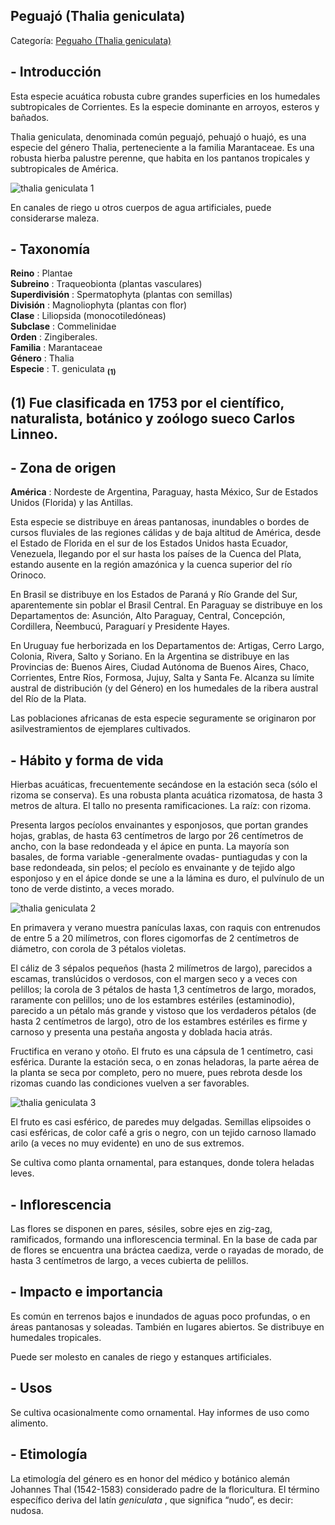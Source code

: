 ## Peguajó (Thalia geniculata)

Categoría: [Peguaho (Thalia geniculata)](http://descubrircorrientes.com.ar/2012/index.php/1556-geografia/6-fitogeografia/vegetacion-y-flora/peguaho-thalia-geniculata)

## **\- Introducción**

Esta especie acuática robusta cubre grandes superficies en los humedales subtropicales de Corrientes. Es la especie dominante en arroyos, esteros y bañados.

Thalia geniculata, denominada común peguajó, pehuajó o huajó, es una especie del género Thalia, perteneciente a la familia Marantaceae. Es una robusta hierba palustre perenne, que habita en los pantanos tropicales y subtropicales de América.

![thalia geniculata 1](http://descubrircorrientes.com.ar/2012/index.php/1556-geografia/6-fitogeografia/vegetacion-y-flora/images/fotos_de_geografia/thalia%20geniculata%201.jpg) 

En canales de riego u otros cuerpos de agua artificiales, puede considerarse maleza.

## **\- Taxonomía**

**Reino** : Plantae  
**Subreino** : Traqueobionta (plantas vasculares)  
**Superdivisión** : Spermatophyta (plantas con semillas)  
**División** : Magnoliophyta (plantas con flor)  
**Clase** : Liliopsida (monocotiledóneas)  
**Subclase** : Commelinidae  
**Orden** : Zingiberales.  
**Familia** : Marantaceae  
**Género** : Thalia  
**Especie** : T. geniculata <sub><strong><span><span> (1)</span></span></strong></sub>

## **(1)** Fue clasificada en 1753 por el científico, naturalista, botánico y zoólogo sueco Carlos Linneo.

## **\- Zona de origen**

**América** : Nordeste de Argentina, Paraguay, hasta México, Sur de Estados Unidos (Florida) y las Antillas.

Esta especie se distribuye en áreas pantanosas, inundables o bordes de cursos fluviales de las regiones cálidas y de baja altitud de América, desde el Estado de Florida en el sur de los Estados Unidos hasta Ecuador, Venezuela, llegando por el sur hasta los países de la Cuenca del Plata, estando ausente en la región amazónica y la cuenca superior del río Orinoco.

En Brasil se distribuye en los Estados de Paraná y Río Grande del Sur, aparentemente sin poblar el Brasil Central. En Paraguay se distribuye en los Departamentos de: Asunción, Alto Paraguay, Central, Concepción, Cordillera, Ñeembucú, Paraguarí y Presidente Hayes.

En Uruguay fue herborizada en los Departamentos de: Artigas, Cerro Largo, Colonia, Rivera, Salto y Soriano. En la Argentina se distribuye en las Provincias de: Buenos Aires, Ciudad Autónoma de Buenos Aires, Chaco, Corrientes, Entre Ríos, Formosa, Jujuy, Salta y Santa Fe. Alcanza su límite austral de distribución (y del Género) en los humedales de la ribera austral del Río de la Plata.

Las poblaciones africanas de esta especie seguramente se originaron por asilvestramientos de ejemplares cultivados.

## **\- Hábito y forma de vida**

Hierbas acuáticas, frecuentemente secándose en la estación seca (sólo el rizoma se conserva). Es una robusta planta acuática rizomatosa, de hasta 3 metros de altura. El tallo no presenta ramificaciones. La raíz: con rizoma.

Presenta largos pecíolos envainantes y esponjosos, que portan grandes hojas, grablas, de hasta 63 centímetros de largo por 26 centímetros de ancho, con la base redondeada y el ápice en punta. La mayoría son basales, de forma variable -generalmente ovadas- puntiagudas y con la base redondeada, sin pelos; el pecíolo es envainante y de tejido algo esponjoso y en el ápice donde se une a la lámina es duro, el pulvínulo de un tono de verde distinto, a veces morado.

![thalia geniculata 2](http://descubrircorrientes.com.ar/2012/index.php/1556-geografia/6-fitogeografia/vegetacion-y-flora/images/fotos_de_geografia/thalia%20geniculata%202.jpg)

En primavera y verano muestra panículas laxas, con raquis con entrenudos de entre 5 a 20 milímetros, con flores cigomorfas de 2 centímetros de diámetro, con corola de 3 pétalos violetas.

El cáliz de 3 sépalos pequeños (hasta 2 milímetros de largo), parecidos a escamas, translúcidos o verdosos, con el margen seco y a veces con pelillos; la corola de 3 pétalos de hasta 1,3 centímetros de largo, morados, raramente con pelillos; uno de los estambres estériles (estaminodio), parecido a un pétalo más grande y vistoso que los verdaderos pétalos (de hasta 2 centímetros de largo), otro de los estambres estériles es firme y carnoso y presenta una pestaña angosta y doblada hacia atrás.

Fructifica en verano y otoño. El fruto es una cápsula de 1 centímetro, casi esférica. Durante la estación seca, o en zonas heladoras, la parte aérea de la planta se seca por completo, pero no muere, pues rebrota desde los rizomas cuando las condiciones vuelven a ser favorables.

![thalia geniculata 3](http://descubrircorrientes.com.ar/2012/index.php/1556-geografia/6-fitogeografia/vegetacion-y-flora/images/fotos_de_geografia/thalia%20geniculata%203.jpg)

El fruto es casi esférico, de paredes muy delgadas. Semillas elipsoides o casi esféricas, de color café a gris o negro, con un tejido carnoso llamado arilo (a veces no muy evidente) en uno de sus extremos.

Se cultiva como planta ornamental, para estanques, donde tolera heladas leves.

## **\- Inflorescencia**

Las flores se disponen en pares, sésiles, sobre ejes en zig-zag, ramificados, formando una inflorescencia terminal. En la base de cada par de flores se encuentra una bráctea caediza, verde o rayadas de morado, de hasta 3 centímetros de largo, a veces cubierta de pelillos.

## **\- Impacto e importancia**

Es común en terrenos bajos e inundados de aguas poco profundas, o en áreas pantanosas y soleadas. También en lugares abiertos. Se distribuye en humedales tropicales.

Puede ser molesto en canales de riego y estanques artificiales.

## **\- Usos**

Se cultiva ocasionalmente como ornamental. Hay informes de uso como alimento.

## **\- Etimología**

La etimología del género es en honor del médico y botánico alemán Johannes Thal (1542-1583) considerado padre de la floricultura. El término específico deriva del latín _geniculata_ , que significa “nudo”, es decir: nudosa.